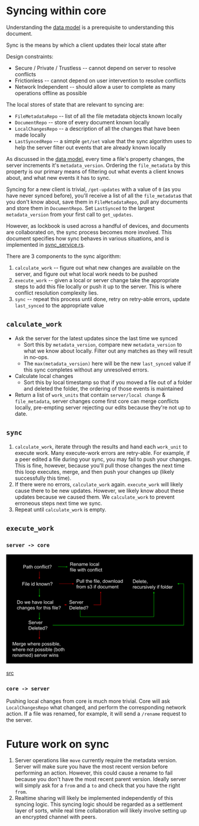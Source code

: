 # Syncing within core

Understanding the [data model](data_model.md) is a prerequisite to understanding this document.

Sync is the means by which a client updates their local state after

Design constraints:

+ Secure / Private / Trustless -- cannot depend on server to resolve conflicts
+ Frictionless -- cannot depend on user intervention to resolve conflicts
+ Network Independent -- should allow a user to complete as many operations offline as possible

The local stores of state that are relevant to syncing are:

+ `FileMetadataRepo` -- list of all the file metadata objects known locally
+ `DocumentRepo` -- store of every document known locally
+ `LocalChangesRepo` -- a description of all the changes that have been made locally
+ `LastSyncedRepo` -- a simple `get/set` value that the sync algorithm uses to help the server filter out events that
  are already known locally

As discussed in the [data model](data_model.md), every time a file's property changes, the server increments it's
`metadata_version`. Ordering the `file_metadata` by this property is our primary means of filtering out what events a
client knows about, and what new events it has to sync.

Syncing for a new client is trivial, `/get-updates` with a value of `0` (as you have never synced before), you'll
receive a list of all the `file_metadata`s that you don't know about, save them in `FileMetadataRepo`, pull any
documents and store them in `DocumentRepo`. Set `LastSynced` to the largest `metadata_version` from your first call to
`get_updates`.

However, as lockbook is used across a handful of devices, and documents are collaborated on, the sync process becomes
more involved. This document specifies how sync behaves in various situations, and is implemented in
[sync_service.rs][sync-service].

There are 3 components to the sync algorithm:

1. `calculate_work` -- figure out what new changes are available on the server, and figure out what local work needs to
   be pushed
2. `execute_work` -- given a local or server change take the appropriate steps to add this file locally or push it up 
   to the server. This is where conflict resolution complexity lies. 
3. `sync` -- repeat this process until done, retry on retry-able errors, update `last_synced` to the appropriate value

## `calculate_work`

+ Ask the server for the latest updates since the last time we synced
    + Sort this by `metadata_version`, compare new `metadata_version` to what we know about locally. Filter out any
      matches as they will result in no-ops.
    + The `max(metadata_version)` here will be the new `last_synced` value if this sync completes without any unresolved
      errors.
+ Calculate local changes
    + Sort this by local timestamp so that if you moved a file out of a folder and deleted the folder, the ordering of 
      those events is maintained
+ Return a list of `work_units` that contain `server/local change` & `file_metadata`, server changes come first core can
    merge conflicts locally, pre-empting server rejecting our edits because they're not up to date.
      
## `sync`

1. `calculate_work`, iterate through the results and hand each `work_unit` to execute work. Many execute-work errors are
   retry-able.
   For example, if a peer edited a file during your sync, you may fail to push your changes. This is fine, however,
   because you'll pull those changes the next time this loop executes, merge, and then push your changes up (likely 
   successfully this time).
2. If there were no errors, `calculate_work` again. `execute_work` will likely cause there to be new updates. However,
   we likely know about these updates because we caused them. We `calculate_work` to prevent erroneous steps next time 
   we sync. 
3. Repeat until `calculate_work` is empty.

## `execute_work`

### `server -> core`

![handle_server_change](handle_server_change.svg)

[src](https://docs.google.com/drawings/d/18mBM2NLZJ3Ykz64-i9BaINmnGpVfp5wXvaiwqphH7zM/edit)

### `core -> server`

Pushing local changes from core is much more trivial. Core will ask `LocalChangesRepo` what changed, and perform the
corresponding network action. If a file was renamed, for example, it will send a `/rename` request to the server.

# Future work on sync

1. Server operations like `move` currently require the metadata version. Server will make sure you have the most recent
   version before performing an action. However, this could cause a rename to fail because you don't have the most 
   recent parent version. Ideally server will simply ask for a `from` and a `to` and check that you have the right `from`.
2. Realtime sharing will likely be implemented independently of this syncing logic. This syncing logic should be regarded
   as a settlement layer of sorts, while real time collaboration will likely involve setting up an encrypted channel with
   peers.

[sync-service]: https://github.com/lockbook/lockbook/blob/master/core/src/service/sync_service.rs